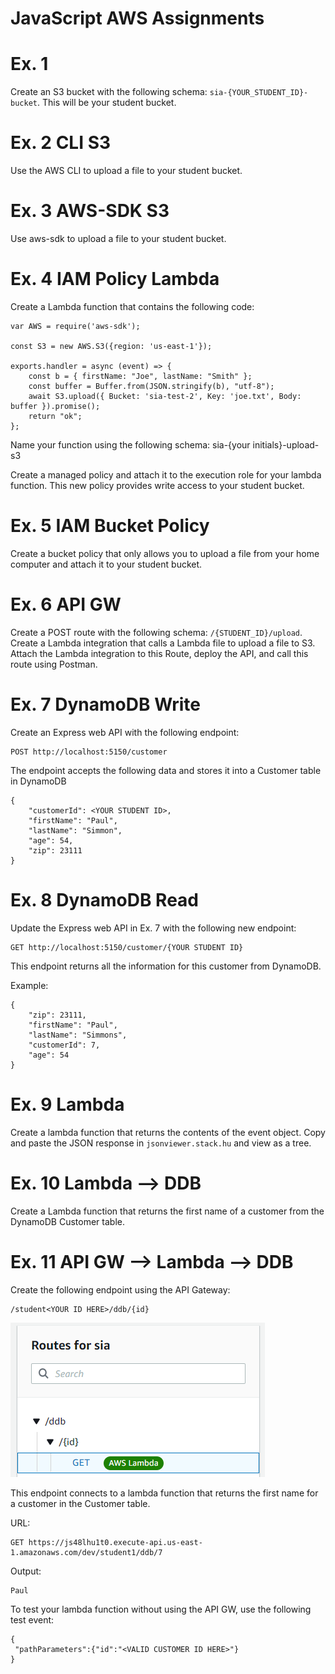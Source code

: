 # JavaScript AWS Assignments

# Ex. 1
Create an S3 bucket with the following schema: `sia-{YOUR_STUDENT_ID}-bucket`.  This will be your student bucket.

# Ex. 2 CLI S3
Use the AWS CLI to upload a file to your student bucket.

# Ex. 3 AWS-SDK S3 
Use aws-sdk to upload a file to your student bucket.

# Ex. 4 IAM Policy Lambda
Create a Lambda function that contains the following code:

```
var AWS = require('aws-sdk');

const S3 = new AWS.S3({region: 'us-east-1'});

exports.handler = async (event) => {
    const b = { firstName: "Joe", lastName: "Smith" };
    const buffer = Buffer.from(JSON.stringify(b), "utf-8");
    await S3.upload({ Bucket: 'sia-test-2', Key: 'joe.txt', Body: buffer }).promise();
    return "ok";
};

```

Name your function using the following schema: sia-{your initials}-upload-s3

Create a managed policy and attach it to the execution role for your lambda function.  This new policy provides write access to your student bucket.

# Ex. 5  IAM Bucket Policy
Create a bucket policy that only allows you to upload a file from your home computer and attach it to your student bucket.

# Ex. 6 API GW
Create a POST route with the following schema: `/{STUDENT_ID}/upload`.  Create a Lambda integration that calls a Lambda file to upload a file to S3.  Attach the Lambda integration to this Route, deploy the API, and call this route using Postman.

# Ex. 7 DynamoDB Write
Create an Express web API with the following endpoint:

```
POST http://localhost:5150/customer
```

The endpoint accepts the following data and stores it into a Customer table in DynamoDB
```
{
    "customerId": <YOUR STUDENT ID>,
    "firstName": "Paul", 
    "lastName": "Simmon",
    "age": 54, 
    "zip": 23111
}

```

# Ex. 8 DynamoDB Read

Update the Express web API in Ex. 7 with the following new endpoint:

```
GET http://localhost:5150/customer/{YOUR STUDENT ID}
```

This endpoint returns all the information for this customer from DynamoDB.

Example:
```
{
    "zip": 23111,
    "firstName": "Paul",
    "lastName": "Simmons",
    "customerId": 7,
    "age": 54
}
```

# Ex. 9 Lambda
Create a lambda function that returns the contents of the event object.  Copy and paste the JSON response in `jsonviewer.stack.hu` and view as a tree.

# Ex. 10 Lambda --> DDB
Create a Lambda function that returns the first name of a customer from the DynamoDB Customer table.

# Ex. 11 API GW --> Lambda --> DDB
Create the following endpoint using the API Gateway:

```
/student<YOUR ID HERE>/ddb/{id}
```

![](./docs/api-gw-route-ddb.png)

This endpoint connects to a lambda function that returns the first name for a customer in the Customer table.

URL:
```
GET https://js48lhu1t0.execute-api.us-east-1.amazonaws.com/dev/student1/ddb/7
```

Output:
```
Paul
```

To test your lambda function without using the API GW, use the following test event:
```
{
 "pathParameters":{"id":"<VALID CUSTOMER ID HERE>"}
}
```
